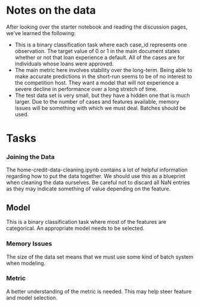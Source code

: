 # Notes on the data

After looking over the starter notebook and reading the discussion pages, we've learned the following:
  * This is a binary classification task where each case_id represents one observation. The target value of 0 or 1 in the main document states whether or not that loan experience a default. All of the cases are for individuals whose loans were approved.
  * The main metric here involves stability over the long-term. Being able to make accurate predictions in the short-run seems to be of no interest to the competition host. They want a model that will not experience a severe decline in performance over a long stretch of time.
  * The test data set is very small, but they have a hidden one that is much larger. Due to the number of cases and features available, memory issues will be something with which we must deal. Batches should be used.


# Tasks

### Joining the Data

The home-credit-data-cleaning.ipynb contains a lot of helpful information regarding how to put the data together. We should use this as a blueprint when cleaning the data ourselves. Be careful not to discard all NaN entries as they may indicate something of value depending on the feature.

## Model

This is a binary classification task where most of the features are categorical. An appropriate model needs to be selected.

### Memory Issues

The size of the data set means that we must use some kind of batch system when modeling. 

### Metric

A better understanding of the metric is needed. This may help steer feature and model selection.
